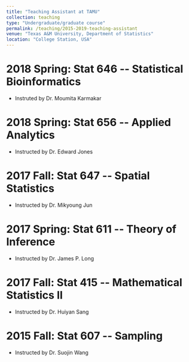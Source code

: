```yaml
---
title: "Teaching Assistant at TAMU"
collection: teaching
type: "Undergraduate/graduate course"
permalink: /teaching/2015-2019-teaching-assistant
venue: "Texas A&M University, Department of Statistics"
location: "College Station, USA"
---
```


2018 Spring: Stat 646 -- Statistical Bioinformatics
======
* Instruted by Dr. Moumita Karmakar

2018 Spring: Stat 656 -- Applied Analytics
======
* Instructed by Dr. Edward Jones

2017 Fall: Stat 647 -- Spatial Statistics
======
* Instructed by Dr. Mikyoung Jun

2017 Spring: Stat 611 -- Theory of Inference
======
* Instructed by Dr. James P. Long

2017 Fall: Stat 415 -- Mathematical Statistics II
======
* Instructed by Dr. Huiyan Sang

2015 Fall: Stat 607 -- Sampling
======
* Instructed by Dr. Suojin Wang




